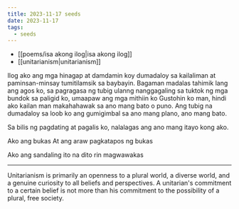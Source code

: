 ```yaml
---
title: 2023-11-17 seeds
date: 2023-11-17
tags:
  - seeds
---
```

- [[poems/isa akong ilog|isa akong ilog]]
- [[unitarianism|unitarianism]]

Ilog ako
ang mga hinagap at damdamin koy dumadaloy sa kailaliman at paminsan-minsay tumitilamsik sa baybayin.
Bagaman madalas tahimik lang ang agos ko, sa pagragasa ng tubig ulanng nanggagaling sa tuktok ng mga bundok sa paligid ko, umaapaw ang mga mithiin ko
Gustohin ko man, hindi ako kailan man makahahawak sa ano mang bato o puno.
Ang tubig na dumadaloy sa loob ko ang gumigimbal sa ano mang plano, ano mang bato.

Sa bilis ng pagdating at pagalis ko, nalalagas ang ano mang itayo kong ako.

Ako ang bukas
At ang araw pagkatapos ng bukas

Ako ang sandaling ito na dito rin magwawakas

***
Unitarianism is primarily an openness to a plural world, a diverse world, and a genuine curiosity to all beliefs and perspectives. A unitarian's commitment to a certain belief is not more than his commitment to the possibility of a plural, free society.